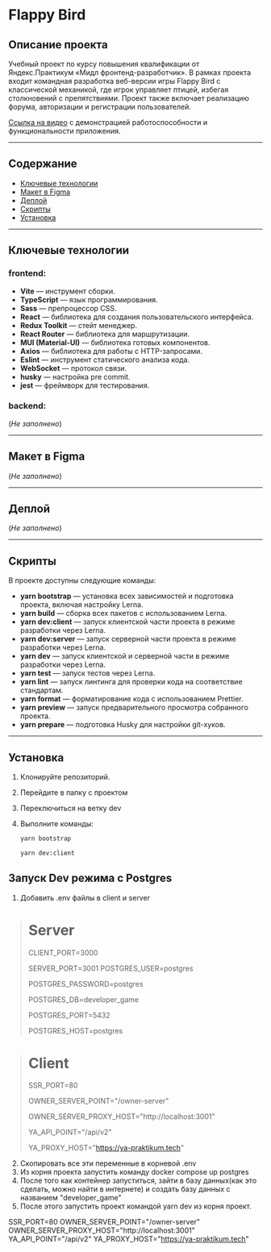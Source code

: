 # Flappy Bird

## Описание проекта

Учебный проект по курсу повышения квалификации от Яндекс.Практикум «Мидл фронтенд-разработчик».
В рамках проекта входит командная разработка веб-версии игры Flappy Bird с классической механикой, где игрок управляет птицей, избегая столкновений с препятствиями.
Проект также включает реализацию форума, авторизации и регистрации пользователей.

[Cсылка на видео](https://disk.yandex.ru/i/a0tLd-38KlgZ-g) с демонстрацией работоспособности и функциональности приложения.

***

## Содержание

-   [Ключевые технологии](#ключевые-технологии)
-   [Макет в Figma](#макет-в-figma)
-   [Деплой](#деплой)
-   [Скрипты](#скрипты)
-   [Установка](#установка)

***

## Ключевые технологии

### frontend:
-   **Vite** — инструмент сборки.
-   **TypeScript** — язык программирования.
-   **Sass** — препроцессор CSS.
-   **React** — библиотека для создания пользовательского интерфейса.
-   **Redux Toolkit** — стейт менеджер.
-   **React Router** — библиотека для маршрутизации.
-   **MUI (Material-UI)** — библиотека готовых компонентов.
-   **Axios** — библиотека для работы с HTTP-запросами.
-   **Eslint** — инструмент статического анализа кода.
-   **WebSocket** — протокол связи.
-   **husky** — настройка pre commit.
-   **jest** — фреймворк для тестирования.

### backend: 

(_Не заполнено_)

***

## Макет в Figma

(_Не заполнено_)

***

## Деплой

(_Не заполнено_)

***

## Скрипты

В проекте доступны следующие команды:

- **yarn bootstrap** — установка всех зависимостей и подготовка проекта, включая настройку Lerna.
- **yarn build** — сборка всех пакетов с использованием Lerna.
- **yarn dev:client** — запуск клиентской части проекта в режиме разработки через Lerna.
- **yarn dev:server** — запуск серверной части проекта в режиме разработки через Lerna.
- **yarn dev** — запуск клиентской и серверной части в режиме разработки через Lerna.
- **yarn test** — запуск тестов через Lerna.
- **yarn lint** — запуск линтинга для проверки кода на соответствие стандартам.
- **yarn format** — форматирование кода с использованием Prettier.
- **yarn preview** — запуск предварительного просмотра собранного проекта.
- **yarn prepare** — подготовка Husky для настройки git-хуков.

***

## Установка

1. Клонируйте репозиторий.
2. Перейдите в папку с проектом
3. Переключиться на ветку dev
4. Выполните команды:

   ```bash
   yarn bootstrap
   ```

   ```bash
   yarn dev:client
   ```
   
## Запуск Dev режима с Postgres
1. Добавить .env файлы в client и server

> # Server
> CLIENT_PORT=3000
>
> SERVER_PORT=3001 POSTGRES_USER=postgres
>
> POSTGRES_PASSWORD=postgres
>
> POSTGRES_DB=developer_game
>
> POSTGRES_PORT=5432
>
> POSTGRES_HOST=postgres

> # Client
> 
> SSR_PORT=80
> 
> OWNER_SERVER_POINT="/owner-server"
> 
> OWNER_SERVER_PROXY_HOST="http://localhost:3001"
> 
> YA_API_POINT="/api/v2"
> 
> YA_PROXY_HOST="https://ya-praktikum.tech"

2. Скопировать все эти переменные в корневой .env
3. Из корня проекта запустить команду docker compose up postgres
4. После того как контейнер запуститься, зайти в базу данных(как это сделать, можно найти в интернете) и создать базу данных с названием "developer_game" 
5. После этого запустить проект командой yarn dev из корня проект.







SSR_PORT=80
OWNER_SERVER_POINT="/owner-server"
OWNER_SERVER_PROXY_HOST="http://localhost:3001"
YA_API_POINT="/api/v2"
YA_PROXY_HOST="https://ya-praktikum.tech"
